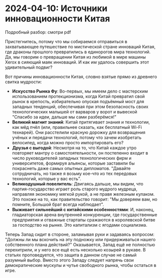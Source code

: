# 2024-04-10: Источники инновационности Китая

Подробный разбор: смотри pdf

Пристегнитесь, потому что мы собираемся отправиться в захватывающее путешествие по мистической стране инноваций Китая, где драконы прошлого превратились в единорогов мира технологий. Да, мы говорим о превращении Китая из любимой в мире машины Xerox в сияющий маяк инноваций. И как им удалось совершить этот удивительный подвиг? 

Вот причины инновационности Китая, словно взятые прямо из древнего свитка мудрости:
 * **Искусство Рынка Фу**: Во-первых, мы имеем дело с мастерским использованием протекционизма, когда Китай превратил свой рынок в крепость, избирательно опуская подъёмный мост для западных тенденций, обеспечивая при этом безопасность своих технологических малышей от варваров у ворот и вывеской "Спасибо за идеи, дальше мы сами разберёмся!"
 * **Великий магнит знаний**: Китай притягивает знания и технологии, как мёд пчёл (или, правильнее сказать, как бесплатный Wi-Fi технарей). Они расстелили красную дорожку для возвращения учёных и передачи технологий, потому что зачем изобретать велосипед, когда можно просто импортировать его?
 * **Друзья с выгодой**: Несмотря на то, что Китай каждое утро повторяет мантру о самостоятельности, он постепенно входит в число руководителей западных технологических фирм и университетов, формируя альянсы, которые заставили бы покраснеть даже самых опытных дипломатов. "Давайте сотрудничать, но также я возьму кое-что из тех передовых технологий, которые у вас есть".
 * **Великодушный повелитель**: Двигаясь дальше, мы видим, что партия-государство играет роль старого мудрого мудреца, направляя экономику мягкой рукой, а не правя железным кулаком. Это похоже на то, как правительство говорит: "Мы доверяем вам, но помните, Большой брат всегда наблюдает".
 * **Выживает сильнейший с китайскими особенностями**: И, наконец, гладиаторская арена внутренней конкуренции, где государственные предприятия и отважные стартапы сражаются в королевской битве за господство на рынке. Это капитализм с ягодами социализма.

Теперь Запад сидит в стороне, заламывая руки и задаваясь вопросом: "Должны ли мы вскочить на эту подножку или придерживаться нашего собственного плана действий?" Оказывается, Запад ещё не полностью перехитрили, и у него все ещё есть несколько козырей в рукаве. В статьях проповедуется, что защита в данном случае не самый разумный выбор. Вместо этого Западу следует напрячь свои демократические мускулы и чутье свободного рынка, чтобы остаться в игре.

